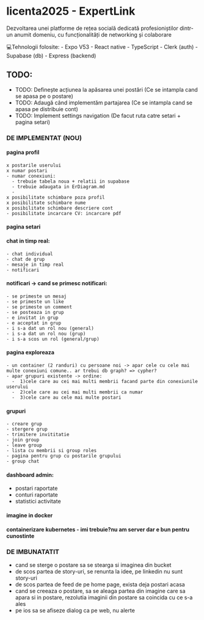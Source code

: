 # licenta2025 - ExpertLink
Dezvoltarea unei platforme de rețea socială dedicată profesioniștilor dintr-un anumit domeniu, cu funcționalități de networking și colaborare

💻Tehnologii folosite:
    - Expo V53
    - React native
    - TypeScript
    - Clerk (auth)
    - Supabase (db)
    - Express (backend)

 ## TODO:
 - TODO: Definește acțiunea la apăsarea unei postări (Ce se intampla cand se apasa pe o postare)
 - TODO: Adaugă când implementăm partajarea (Ce se intampla cand se apasa pe distribuie cont)
 - TODO: Implement settings navigation (De facut ruta catre setari + pagina setari)
 ### DE IMPLEMENTAT (NOU)
 #### pagina profil 
    x postarile userului
    x numar postari
    - numar conexiuni:
      - trebuie tabela noua + relatii in supabase
      - trebuie adaugata in ErDiagram.md
      - 
    x posibilitate schimbare poza profil
    x posibilitate schimbare nume
    x posibilitate schimbare descriere cont
    - posibilitate incarcare CV: incarcare pdf
#### pagina setari

#### chat in timp real:
    - chat individual
    - chat de grup
    - mesaje in timp real
    - notificari
#### notificari -> cand se primesc notificari:
    - se primeste un mesaj
    - se primeste un like
    - se primeste un comment
    - se posteaza in grup
    - e invitat in grup
    - e acceptat in grup
    - i s-a dat un rol nou (general)
    - i s-a dat un rol nou (grup)
    - i s-a scos un rol (general/grup)
#### pagina exploreaza
    - un container (2 randuri) cu persoane noi -> apar cele cu cele mai multe conexiuni comune.. ar trebui db graph? => cypher?
    - apar grupuri existente -> ordine:
      -  1)cele care au cei mai multi membrii facand parte din conexiunile userului
      -  2)cele care au cei mai multi membrii ca numar
      -  3)cele care au cele mai multe postari
#### grupuri
    - creare grup
    - stergere grup
    - trimitere invititatie
    - join group
    - leave group
    - lista cu membrii si group roles
    - pagina pentru grup cu postarile grupului
    - group chat
#### dashboard admin:
   - postari raportate
   - conturi raportate
   - statistici activitate

#### imagine in docker
#### containerizare kubernetes - imi trebuie?nu am server dar e bun pentru cunostinte

### DE IMBUNATATIT
- cand se sterge o postare sa se stearga si imaginea din bucket
- de scos partea de story-uri, se renunta la idee, pe linkedin nu sunt story-uri
- de scos partea de feed de pe home page, exista deja postari acasa
- cand se creeaza o postare, sa se aleaga partea din imagine care sa apara si in postare, rezolutia imaginii din postare sa coincida cu ce s-a ales
- pe ios sa se afiseze dialog ca pe web, nu alerte
